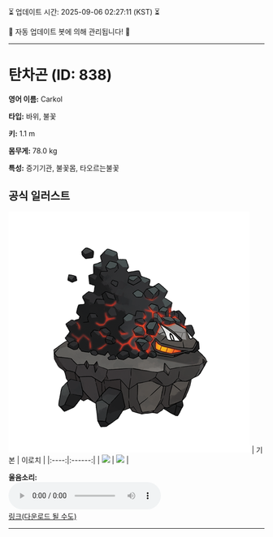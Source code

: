 
⏳ 업데이트 시간: 2025-09-06 02:27:11 (KST) ⏳

🤖 자동 업데이트 봇에 의해 관리됩니다! 🤖

---

# 탄차곤 (ID: 838)
**영어 이름:** Carkol

**타입:** 바위, 불꽃

**키:** 1.1 m

**몸무게:** 78.0 kg

**특성:** 증기기관, 불꽃몸, 타오르는불꽃

## 공식 일러스트
![](https://raw.githubusercontent.com/PokeAPI/sprites/master/sprites/pokemon/other/official-artwork/838.png)
| 기본 | 이로치 |
|:----:|:------:|
| <img src="http://play.pokemonshowdown.com/sprites/ani/carkol.gif" width="200"> | <img src="http://play.pokemonshowdown.com/sprites/ani-shiny/carkol.gif" width="200"> |

**울음소리:**<br><audio controls src="https://raw.githubusercontent.com/PokeAPI/cries/main/cries/pokemon/latest/838.ogg"></audio><br> [링크(다운로드 될 수도)](https://raw.githubusercontent.com/PokeAPI/cries/main/cries/pokemon/latest/838.ogg)


---
